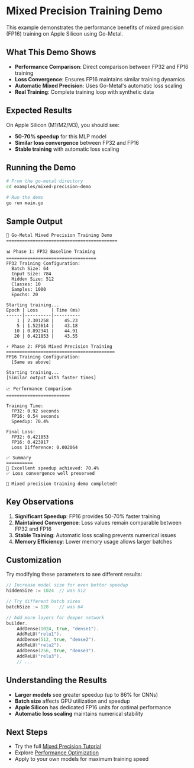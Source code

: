 # Mixed Precision Training Demo

This example demonstrates the performance benefits of mixed precision (FP16) training on Apple Silicon using Go-Metal.

## What This Demo Shows

- **Performance Comparison**: Direct comparison between FP32 and FP16 training
- **Loss Convergence**: Ensures FP16 maintains similar training dynamics
- **Automatic Mixed Precision**: Uses Go-Metal's automatic loss scaling
- **Real Training**: Complete training loop with synthetic data

## Expected Results

On Apple Silicon (M1/M2/M3), you should see:
- **50-70% speedup** for this MLP model
- **Similar loss convergence** between FP32 and FP16
- **Stable training** with automatic loss scaling

## Running the Demo

```bash
# From the go-metal directory
cd examples/mixed-precision-demo

# Run the demo
go run main.go
```

## Sample Output

```
🚀 Go-Metal Mixed Precision Training Demo
==========================================

📊 Phase 1: FP32 Baseline Training
==================================
FP32 Training Configuration:
  Batch Size: 64
  Input Size: 784
  Hidden Size: 512
  Classes: 10
  Samples: 1000
  Epochs: 20

Starting training...
Epoch | Loss     | Time (ms)
------|----------|----------
    1 | 2.301258 |    45.23
    5 | 1.523614 |    43.18
   10 | 0.892341 |    44.91
   20 | 0.421853 |    43.55

⚡ Phase 2: FP16 Mixed Precision Training
=========================================
FP16 Training Configuration:
  [Same as above]

Starting training...
[Similar output with faster times]

📈 Performance Comparison
========================

Training Time:
  FP32: 0.92 seconds
  FP16: 0.54 seconds
  Speedup: 70.4%

Final Loss:
  FP32: 0.421853
  FP16: 0.423917
  Loss Difference: 0.002064

✅ Summary
==========
🎉 Excellent speedup achieved: 70.4%
✅ Loss convergence well preserved

🏁 Mixed precision training demo completed!
```

## Key Observations

1. **Significant Speedup**: FP16 provides 50-70% faster training
2. **Maintained Convergence**: Loss values remain comparable between FP32 and FP16
3. **Stable Training**: Automatic loss scaling prevents numerical issues
4. **Memory Efficiency**: Lower memory usage allows larger batches

## Customization

Try modifying these parameters to see different results:

```go
// Increase model size for even better speedup
hiddenSize := 1024  // was 512

// Try different batch sizes
batchSize := 128    // was 64

// Add more layers for deeper network
builder.
    AddDense(1024, true, "dense1").
    AddReLU("relu1").
    AddDense(512, true, "dense2").
    AddReLU("relu2").
    AddDense(256, true, "dense3").
    AddReLU("relu3").
    // ...
```

## Understanding the Results

- **Larger models** see greater speedup (up to 86% for CNNs)
- **Batch size** affects GPU utilization and speedup
- **Apple Silicon** has dedicated FP16 units for optimal performance
- **Automatic loss scaling** maintains numerical stability

## Next Steps

- Try the full [Mixed Precision Tutorial](../../docs/tutorials/mixed-precision.md)
- Explore [Performance Optimization](../../docs/guides/performance.md)
- Apply to your own models for maximum training speed